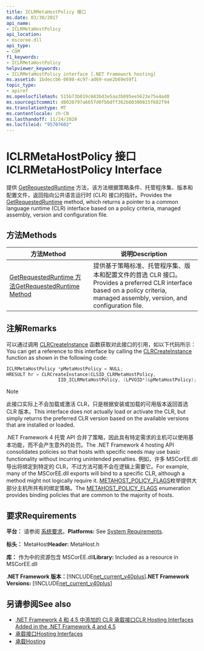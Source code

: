 ```yaml
---
title: ICLRMetaHostPolicy 接口
ms.date: 03/30/2017
api_name:
- ICLRMetaHostPolicy
api_location:
- mscoree.dll
api_type:
- COM
f1_keywords:
- ICLRMetaHostPolicy
helpviewer_keywords:
- ICLRMetaHostPolicy interface [.NET Framework hosting]
ms.assetid: 1bdeccb6-0698-4c97-ad69-eae2b69e59f1
topic_type:
- apiref
ms.openlocfilehash: 515b73b019c683bd3e5aa3b895ee5623e75e4ad0
ms.sourcegitcommit: d8020797a6657d0fbbdff362b80300815f682f94
ms.translationtype: MT
ms.contentlocale: zh-CN
ms.lasthandoff: 11/24/2020
ms.locfileid: "95707602"
---
```

# <a name="iclrmetahostpolicy-interface"></a><span data-ttu-id="e6445-102">ICLRMetaHostPolicy 接口</span><span class="sxs-lookup"><span data-stu-id="e6445-102">ICLRMetaHostPolicy Interface</span></span>

<span data-ttu-id="e6445-103">提供 [GetRequestedRuntime](iclrmetahostpolicy-getrequestedruntime-method.md) 方法，该方法根据策略条件、托管程序集、版本和配置文件，返回指向公共语言运行时 (CLR) 接口的指针。</span><span class="sxs-lookup"><span data-stu-id="e6445-103">Provides the [GetRequestedRuntime](iclrmetahostpolicy-getrequestedruntime-method.md) method, which returns a pointer to a common language runtime (CLR) interface based on a policy criteria, managed assembly, version and configuration file.</span></span>  
  
## <a name="methods"></a><span data-ttu-id="e6445-104">方法</span><span class="sxs-lookup"><span data-stu-id="e6445-104">Methods</span></span>  
  
|<span data-ttu-id="e6445-105">方法</span><span class="sxs-lookup"><span data-stu-id="e6445-105">Method</span></span>|<span data-ttu-id="e6445-106">说明</span><span class="sxs-lookup"><span data-stu-id="e6445-106">Description</span></span>|  
|------------|-----------------|  
|[<span data-ttu-id="e6445-107">GetRequestedRuntime 方法</span><span class="sxs-lookup"><span data-stu-id="e6445-107">GetRequestedRuntime Method</span></span>](iclrmetahostpolicy-getrequestedruntime-method.md)|<span data-ttu-id="e6445-108">提供基于策略标准、托管程序集、版本和配置文件的首选 CLR 接口。</span><span class="sxs-lookup"><span data-stu-id="e6445-108">Provides a preferred CLR interface based on a policy criteria, managed assembly, version, and configuration file.</span></span>|  
  
## <a name="remarks"></a><span data-ttu-id="e6445-109">注解</span><span class="sxs-lookup"><span data-stu-id="e6445-109">Remarks</span></span>  

 <span data-ttu-id="e6445-110">可以通过调用 [CLRCreateInstance](clrcreateinstance-function.md) 函数获取对此接口的引用，如以下代码所示：</span><span class="sxs-lookup"><span data-stu-id="e6445-110">You can get a reference to this interface by calling the [CLRCreateInstance](clrcreateinstance-function.md) function as shown in the following code:</span></span>  
  
```cpp  
ICLRMetaHostPolicy *pMetaHostPolicy = NULL;  
HRESULT hr = CLRCreateInstance(CLSID_CLRMetaHostPolicy,  
                   IID_ICLRMetaHostPolicy, (LPVOID*)&pMetaHostPolicy);  
```  
  
> [!NOTE]
> <span data-ttu-id="e6445-111">此接口实际上不会加载或激活 CLR，只是根据安装或加载的可用版本返回首选 CLR 版本。</span><span class="sxs-lookup"><span data-stu-id="e6445-111">This interface does not actually load or activate the CLR, but simply returns the preferred CLR version based on the available versions that are installed or loaded.</span></span>  
  
 <span data-ttu-id="e6445-112">.NET Framework 4 托管 API 合并了策略，因此具有特定需求的主机可以使用基本功能，而不会产生意外的处罚。</span><span class="sxs-lookup"><span data-stu-id="e6445-112">The .NET Framework 4 hosting API consolidates policies so that hosts with specific needs may use basic functionality without incurring unintended penalties.</span></span> <span data-ttu-id="e6445-113">例如，许多 MSCorEE.dll 导出将绑定到特定的 CLR，不过方法可能不会在逻辑上需要它。</span><span class="sxs-lookup"><span data-stu-id="e6445-113">For example, many of the MSCorEE.dll exports will bind to a specific CLR, although a method might not logically require it.</span></span> <span data-ttu-id="e6445-114">[METAHOST_POLICY_FLAGS](metahost-policy-flags-enumeration.md)枚举提供大部分主机所共有的绑定策略。</span><span class="sxs-lookup"><span data-stu-id="e6445-114">The [METAHOST_POLICY_FLAGS](metahost-policy-flags-enumeration.md) enumeration provides binding policies that are common to the majority of hosts.</span></span>  
  
## <a name="requirements"></a><span data-ttu-id="e6445-115">要求</span><span class="sxs-lookup"><span data-stu-id="e6445-115">Requirements</span></span>  

 <span data-ttu-id="e6445-116">**平台：** 请参阅 [系统要求](../../get-started/system-requirements.md)。</span><span class="sxs-lookup"><span data-stu-id="e6445-116">**Platforms:** See [System Requirements](../../get-started/system-requirements.md).</span></span>  
  
 <span data-ttu-id="e6445-117">**标头：** MetaHost</span><span class="sxs-lookup"><span data-stu-id="e6445-117">**Header:** MetaHost.h</span></span>  
  
 <span data-ttu-id="e6445-118">**库：** 作为中的资源包含 MSCorEE.dll</span><span class="sxs-lookup"><span data-stu-id="e6445-118">**Library:** Included as a resource in MSCorEE.dll</span></span>  
  
 <span data-ttu-id="e6445-119">**.NET Framework 版本：**[!INCLUDE[net_current_v40plus](../../../../includes/net-current-v40plus-md.md)]</span><span class="sxs-lookup"><span data-stu-id="e6445-119">**.NET Framework Versions:** [!INCLUDE[net_current_v40plus](../../../../includes/net-current-v40plus-md.md)]</span></span>  
  
## <a name="see-also"></a><span data-ttu-id="e6445-120">另请参阅</span><span class="sxs-lookup"><span data-stu-id="e6445-120">See also</span></span>

- [<span data-ttu-id="e6445-121">.NET Framework 4 和 4.5 中添加的 CLR 承载接口</span><span class="sxs-lookup"><span data-stu-id="e6445-121">CLR Hosting Interfaces Added in the .NET Framework 4 and 4.5</span></span>](clr-hosting-interfaces-added-in-the-net-framework-4-and-4-5.md)
- [<span data-ttu-id="e6445-122">承载接口</span><span class="sxs-lookup"><span data-stu-id="e6445-122">Hosting Interfaces</span></span>](hosting-interfaces.md)
- [<span data-ttu-id="e6445-123">承载</span><span class="sxs-lookup"><span data-stu-id="e6445-123">Hosting</span></span>](index.md)

